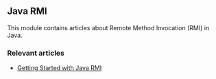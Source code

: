 ## Java RMI

This module contains articles about Remote Method Invocation (RMI) in Java.

### Relevant articles

- [Getting Started with Java RMI](https://www.baeldung.com/java-rmi)
